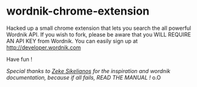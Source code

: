 wordnik-chrome-extension
========================

Hacked up a small chrome extension that lets you search the all powerful Wordnik API.
If you wish to fork, please be aware that you WILL REQUIRE AN API KEY from Wordnik. You can easily sign up at http://developer.wordnik.com

Have fun !


_Special thanks to [Zeke Sikelianos](github.com/zeke) for the inspiration and wordnik documentation, because if all fails, READ THE MANUAL !_ o.O